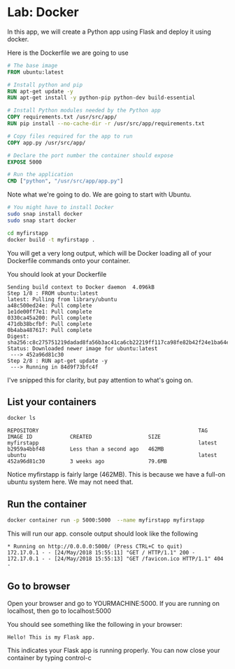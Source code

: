Lab: Docker
==================

In this app, we will create a Python app using Flask and deploy it using docker.


Here is the Dockerfile we are going to use

```Dockerfile
# The base image
FROM ubuntu:latest

# Install python and pip
RUN apt-get update -y
RUN apt-get install -y python-pip python-dev build-essential

# Install Python modules needed by the Python app
COPY requirements.txt /usr/src/app/
RUN pip install --no-cache-dir -r /usr/src/app/requirements.txt

# Copy files required for the app to run
COPY app.py /usr/src/app/

# Declare the port number the container should expose
EXPOSE 5000

# Run the application
CMD ["python", "/usr/src/app/app.py"]
```

Note what we're going to do.  We are going to start with Ubuntu.

```bash
# You might have to install Docker
sudo snap install docker
sudo snap start docker
```

```bash
cd myfirstapp
docker build -t myfirstapp .
```

You will get a very long output, which will be Docker loading all of your
Dockerfile commands onto your container.

You should look at your Dockerfile

```console
Sending build context to Docker daemon  4.096kB
Step 1/8 : FROM ubuntu:latest
latest: Pulling from library/ubuntu
a48c500ed24e: Pull complete
1e1de00ff7e1: Pull complete
0330ca45a200: Pull complete
471db38bcfbf: Pull complete
0b4aba487617: Pull complete
Digest: sha256:c8c275751219dadad8fa56b3ac41ca6cb22219ff117ca98fe82b42f24e1ba64e
Status: Downloaded newer image for ubuntu:latest
 ---> 452a96d81c30
Step 2/8 : RUN apt-get update -y
 ---> Running in 84d9f73bfc4f
```

I've snipped this for clarity, but pay attention to what's going on.


## List your containers

```bash
docker ls
```

```console
REPOSITORY                                                   TAG                 IMAGE ID            CREATED                  SIZE
myfirstapp                                                   latest              b2959a4bbf48        Less than a second ago   462MB
ubuntu                                                       latest              452a96d81c30        3 weeks ago              79.6MB
```

Notice myfirstapp is fairly large (462MB). This is because we have a full-on ubuntu system here.  We may not  need that.

## Run the container

```bash
docker container run -p 5000:5000  --name myfirstapp myfirstapp
```

This will run our app.  console output should look like the following

```console
* Running on http://0.0.0.0:5000/ (Press CTRL+C to quit)
172.17.0.1 - - [24/May/2018 15:55:11] "GET / HTTP/1.1" 200 -
172.17.0.1 - - [24/May/2018 15:55:13] "GET /favicon.ico HTTP/1.1" 404 -
```

## Go to browser

Open your browser and go to YOURMACHINE:5000.  If you are running on localhost, then go to localhost:5000

You should see something like the following in your browser:

```console
Hello! This is my Flask app.
```

This indicates your Flask app is running properly. You can now close your container by typing control-c

